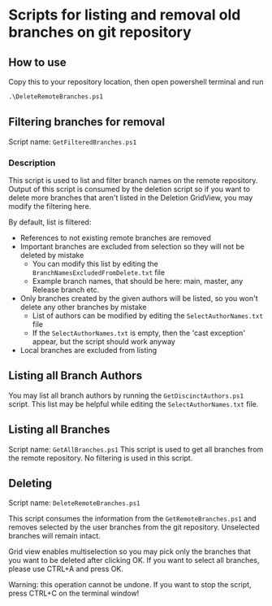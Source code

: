 # Scripts for listing and removal old branches on git repository

## How to use
Copy this to your repository location, then open powershell terminal and run

```ps
.\DeleteRemoteBranches.ps1
```

## Filtering branches for removal

Script name: `GetFilteredBranches.ps1`

### Description

This script is used to list and filter branch names on the remote repository. Output of this script is consumed by the deletion script so if you want to delete more branches that aren't listed in the Deletion GridView, you may modify the filtering here.

By default, list is filtered:
- References to not existing remote branches are removed
- Important branches are excluded from selection so they will not be deleted by mistake
    - You can modify this list by editing the `BranchNamesExcludedFromDelete.txt` file
    - Example branch names, that should be here: main, master, any Release branch etc.
- Only branches created by the given authors will be listed, so you won't delete any other branches by mistake
    - List of authors can be modified by editing the `SelectAuthorNames.txt` file
    - If the `SelectAuthorNames.txt` is empty, then the 'cast exception' appear, but the script should work anyway
- Local branches are excluded from listing

## Listing all Branch Authors

You may list all branch authors by running the `GetDiscinctAuthors.ps1` script. This list may be helpful while editing the `SelectAuthorNames.txt` file.

## Listing all Branches

Script name: `GetAllBranches.ps1`
This script is used to get all branches from the remote repository. No filtering is used in this script.

## Deleting

Script name: `DeleteRemoteBranches.ps1`

This script consumes the information from the `GetRemoteBranches.ps1` and removes selected by the user branches from the git repository.
Unselected branches will remain intact.

Grid view enables multiselection so you may pick only the branches that you want to be deleted after clicking OK.
If you want to select all branches, please use CTRL+A and press OK.

<span stype="color:red">Warning: this operation cannot be undone. If you want to stop the script, press CTRL+C on the terminal window!</span>
